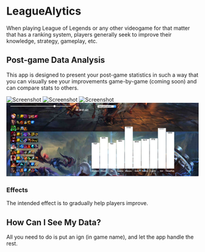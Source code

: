# LeagueAlytics

When playing League of Legends or any other videogame for that matter that has a ranking system, players generally seek
to improve their knowledge, strategy, gameplay, etc.

## Post-game Data Analysis

This app is designed to present your post-game statistics in such a way that you can visually see your 
improvements game-by-game (coming soon) and can compare stats to others. 

![Screenshot](/readmeImages/Analolics1.png) ![Screenshot](/readmeImages/Analolics2.png) ![Screenshot](/readmeImages/Analolics4.png) ![Screenshot](/readmeImages/Analolics5.png)

### Effects

The intended effect is to gradually help players improve.

## How Can I See My Data?

All you need to do is put an ign (in game name), and let the app handle the rest.
